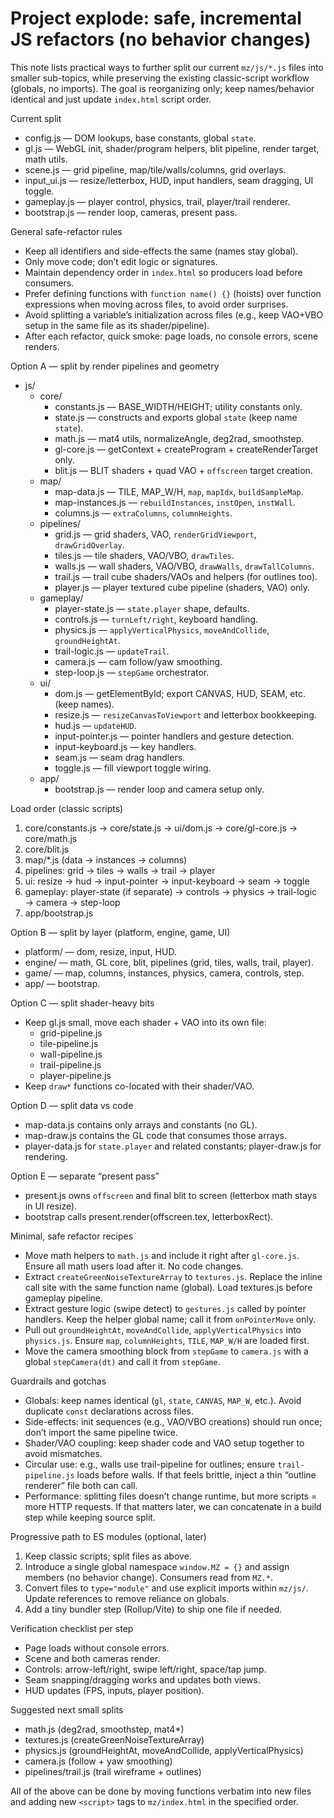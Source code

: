 # Project explode: safe, incremental JS refactors (no behavior changes)

This note lists practical ways to further split our current `mz/js/*.js` files into smaller sub-topics, while preserving the existing classic-script workflow (globals, no imports). The goal is reorganizing only; keep names/behavior identical and just update `index.html` script order.

Current split
- config.js — DOM lookups, base constants, global `state`.
- gl.js — WebGL init, shader/program helpers, blit pipeline, render target, math utils.
- scene.js — grid pipeline, map/tile/walls/columns, grid overlays.
- input_ui.js — resize/letterbox, HUD, input handlers, seam dragging, UI toggle.
- gameplay.js — player control, physics, trail, player/trail renderer.
- bootstrap.js — render loop, cameras, present pass.

General safe-refactor rules
- Keep all identifiers and side-effects the same (names stay global).
- Only move code; don’t edit logic or signatures.
- Maintain dependency order in `index.html` so producers load before consumers.
- Prefer defining functions with `function name() {}` (hoists) over function expressions when moving across files, to avoid order surprises.
- Avoid splitting a variable’s initialization across files (e.g., keep VAO+VBO setup in the same file as its shader/pipeline).
- After each refactor, quick smoke: page loads, no console errors, scene renders.

Option A — split by render pipelines and geometry
- js/
  - core/
    - constants.js — BASE_WIDTH/HEIGHT; utility constants only.
    - state.js — constructs and exports global `state` (keep name `state`).
    - math.js — mat4 utils, normalizeAngle, deg2rad, smoothstep.
    - gl-core.js — getContext + createProgram + createRenderTarget only.
    - blit.js — BLIT shaders + quad VAO + `offscreen` target creation.
  - map/
    - map-data.js — TILE, MAP_W/H, `map`, `mapIdx`, `buildSampleMap`.
    - map-instances.js — `rebuildInstances`, `instOpen`, `instWall`.
    - columns.js — `extraColumns`, `columnHeights`.
  - pipelines/
    - grid.js — grid shaders, VAO, `renderGridViewport`, `drawGridOverlay`.
    - tiles.js — tile shaders, VAO/VBO, `drawTiles`.
    - walls.js — wall shaders, VAO/VBO, `drawWalls`, `drawTallColumns`.
    - trail.js — trail cube shaders/VAOs and helpers (for outlines too).
    - player.js — player textured cube pipeline (shaders, VAO) only.
  - gameplay/
    - player-state.js — `state.player` shape, defaults.
    - controls.js — `turnLeft/right`, keyboard handling.
    - physics.js — `applyVerticalPhysics`, `moveAndCollide`, `groundHeightAt`.
    - trail-logic.js — `updateTrail`.
    - camera.js — cam follow/yaw smoothing.
    - step-loop.js — `stepGame` orchestrator.
  - ui/
    - dom.js — getElementById; export CANVAS, HUD, SEAM, etc. (keep names).
    - resize.js — `resizeCanvasToViewport` and letterbox bookkeeping.
    - hud.js — `updateHUD`.
    - input-pointer.js — pointer handlers and gesture detection.
    - input-keyboard.js — key handlers.
    - seam.js — seam drag handlers.
    - toggle.js — fill viewport toggle wiring.
  - app/
    - bootstrap.js — render loop and camera setup only.

Load order (classic scripts)
1) core/constants.js → core/state.js → ui/dom.js → core/gl-core.js → core/math.js
2) core/blit.js
3) map/*.js (data → instances → columns)
4) pipelines: grid → tiles → walls → trail → player
5) ui: resize → hud → input-pointer → input-keyboard → seam → toggle
6) gameplay: player-state (if separate) → controls → physics → trail-logic → camera → step-loop
7) app/bootstrap.js

Option B — split by layer (platform, engine, game, UI)
- platform/ — dom, resize, input, HUD.
- engine/ — math, GL core, blit, pipelines (grid, tiles, walls, trail, player).
- game/ — map, columns, instances, physics, camera, controls, step.
- app/ — bootstrap.

Option C — split shader-heavy bits
- Keep gl.js small, move each shader + VAO into its own file:
  - grid-pipeline.js
  - tile-pipeline.js
  - wall-pipeline.js
  - trail-pipeline.js
  - player-pipeline.js
- Keep `draw*` functions co-located with their shader/VAO.

Option D — split data vs code
- map-data.js contains only arrays and constants (no GL).
- map-draw.js contains the GL code that consumes those arrays.
- player-data.js for `state.player` and related constants; player-draw.js for rendering.

Option E — separate “present pass”
- present.js owns `offscreen` and final blit to screen (letterbox math stays in UI resize).
- bootstrap calls present.render(offscreen.tex, letterboxRect).

Minimal, safe refactor recipes
- Move math helpers to `math.js` and include it right after `gl-core.js`. Ensure all math users load after it. No code changes.
- Extract `createGreenNoiseTextureArray` to `textures.js`. Replace the inline call site with the same function name (global). Load textures.js before gameplay pipeline.
- Extract gesture logic (swipe detect) to `gestures.js` called by pointer handlers. Keep the helper global name; call it from `onPointerMove` only.
- Pull out `groundHeightAt`, `moveAndCollide`, `applyVerticalPhysics` into `physics.js`. Ensure `map`, `columnHeights`, `TILE`, `MAP_W/H` are loaded first.
- Move the camera smoothing block from `stepGame` to `camera.js` with a global `stepCamera(dt)` and call it from `stepGame`.

Guardrails and gotchas
- Globals: keep names identical (`gl`, `state`, `CANVAS`, `MAP_W`, etc.). Avoid duplicate `const` declarations across files.
- Side-effects: init sequences (e.g., VAO/VBO creations) should run once; don’t import the same pipeline twice.
- Shader/VAO coupling: keep shader code and VAO setup together to avoid mismatches.
- Circular use: e.g., walls use trail-pipeline for outlines; ensure `trail-pipeline.js` loads before walls. If that feels brittle, inject a thin “outline renderer” file both can call.
- Performance: splitting files doesn’t change runtime, but more scripts = more HTTP requests. If that matters later, we can concatenate in a build step while keeping source split.

Progressive path to ES modules (optional, later)
1) Keep classic scripts; split files as above.
2) Introduce a single global namespace `window.MZ = {}` and assign members (no behavior change). Consumers read from `MZ.*`.
3) Convert files to `type="module"` and use explicit imports within `mz/js/`. Update references to remove reliance on globals.
4) Add a tiny bundler step (Rollup/Vite) to ship one file if needed.

Verification checklist per step
- Page loads without console errors.
- Scene and both cameras render.
- Controls: arrow-left/right, swipe left/right, space/tap jump.
- Seam snapping/dragging works and updates both views.
- HUD updates (FPS, inputs, player position).

Suggested next small splits
- math.js (deg2rad, smoothstep, mat4*)
- textures.js (createGreenNoiseTextureArray)
- physics.js (groundHeightAt, moveAndCollide, applyVerticalPhysics)
- camera.js (follow + yaw smoothing)
- pipelines/trail.js (trail wireframe + outlines)

All of the above can be done by moving functions verbatim into new files and adding new `<script>` tags to `mz/index.html` in the specified order.
